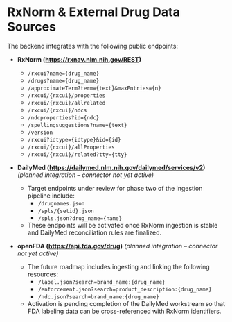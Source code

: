 # RxNorm & External Drug Data Sources

The backend integrates with the following public endpoints:

- **RxNorm (https://rxnav.nlm.nih.gov/REST)**
  - `/rxcui?name={drug_name}`
  - `/drugs?name={drug_name}`
  - `/approximateTerm?term={text}&maxEntries={n}`
  - `/rxcui/{rxcui}/properties`
  - `/rxcui/{rxcui}/allrelated`
  - `/rxcui/{rxcui}/ndcs`
  - `/ndcproperties?id={ndc}`
  - `/spellingsuggestions?name={text}`
  - `/version`
  - `/rxcui?idtype={idtype}&id={id}`
  - `/rxcui/{rxcui}/allProperties`
  - `/rxcui/{rxcui}/related?tty={tty}`

- **DailyMed (https://dailymed.nlm.nih.gov/dailymed/services/v2)** *(planned integration – connector not yet active)*
  - Target endpoints under review for phase two of the ingestion pipeline include:
    - `/drugnames.json`
    - `/spls/{setid}.json`
    - `/spls.json?drug_name={name}`
  - These endpoints will be activated once RxNorm ingestion is stable and DailyMed reconciliation rules are finalized.

- **openFDA (https://api.fda.gov/drug)** *(planned integration – connector not yet active)*
  - The future roadmap includes ingesting and linking the following resources:
    - `/label.json?search=brand_name:{drug_name}`
    - `/enforcement.json?search=product_description:{drug_name}`
    - `/ndc.json?search=brand_name:{drug_name}`
  - Activation is pending completion of the DailyMed workstream so that FDA labeling data can be cross-referenced with RxNorm identifiers.
